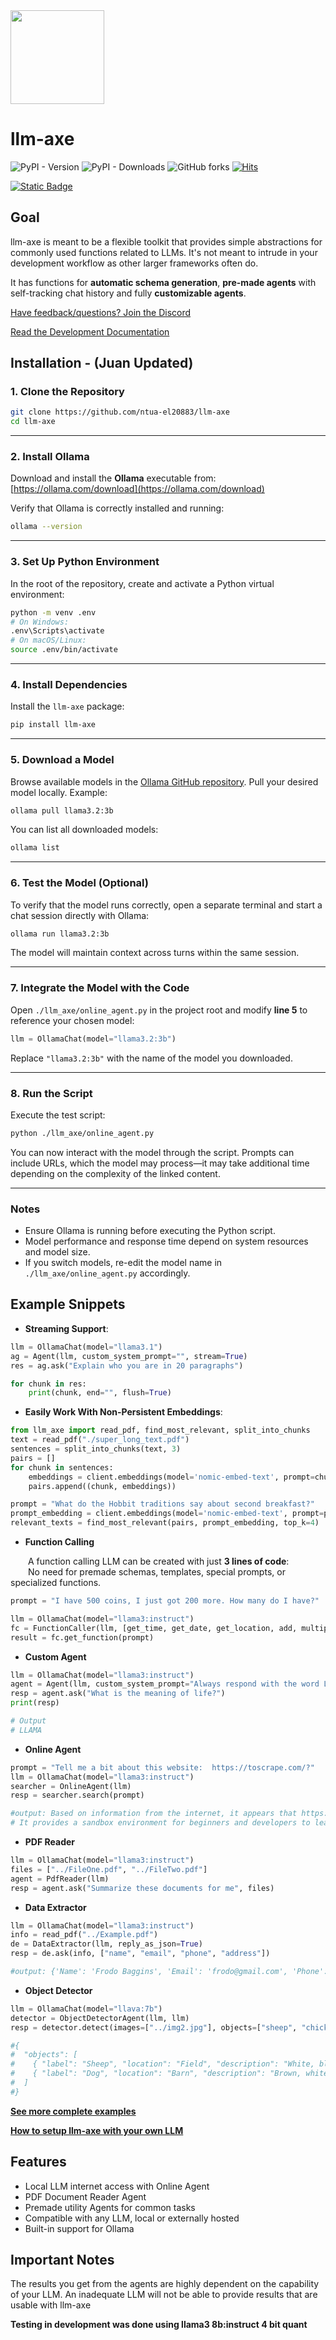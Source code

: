 <img src="readme_imgs/axe.png" width="150" height="150"/>

# llm-axe 

<img alt="PyPI - Version" src="https://img.shields.io/pypi/v/llm-axe"> <img alt="PyPI - Downloads" src="https://img.shields.io/pypi/dm/llm-axe">
<img alt="GitHub forks" src="https://img.shields.io/github/forks/emirsahin1/llm-axe?style=flat">
[![Hits](https://hits.seeyoufarm.com/api/count/incr/badge.svg?url=https%3A%2F%2Fgithub.com%2Femirsahin1%2Fllm-axe&count_bg=%2379C83D&title_bg=%23555555&icon=&icon_color=%23E7E7E7&title=hits&edge_flat=false)](https://github.com/emirsahin1/llm-axe)

[![Static Badge](https://img.shields.io/badge/llm--axe-gray?logo=discord&link=https%3A%2F%2Fdiscord.gg%2FTq2E6cVg)](https://discord.gg/4DyMcRbK4G)



## Goal
llm-axe is meant to be a flexible toolkit that provides simple abstractions for commonly used functions related to LLMs. It's not meant to intrude in your development workflow as other larger frameworks often do.

It has functions for **automatic schema generation**, **pre-made agents** with self-tracking chat history and fully **customizable agents**.

[Have feedback/questions? Join the Discord](https://discord.gg/4DyMcRbK4G)

[Read the Development Documentation](https://github.com/emirsahin1/llm-axe/wiki)



## Installation - (Juan Updated)

### 1. Clone the Repository

```bash
git clone https://github.com/ntua-el20883/llm-axe
cd llm-axe
```

---

### 2. Install Ollama

Download and install the **Ollama** executable from:
[https://ollama.com/download](https://ollama.com/download)

Verify that Ollama is correctly installed and running:

```bash
ollama --version
```

---

### 3. Set Up Python Environment

In the root of the repository, create and activate a Python virtual environment:

```bash
python -m venv .env
# On Windows:
.env\Scripts\activate
# On macOS/Linux:
source .env/bin/activate
```

---

### 4. Install Dependencies

Install the `llm-axe` package:

```bash
pip install llm-axe
```

---

### 5. Download a Model

Browse available models in the [Ollama GitHub repository](https://github.com/ollama/ollama).
Pull your desired model locally. Example:

```bash
ollama pull llama3.2:3b
```

You can list all downloaded models:

```bash
ollama list
```

---

### 6. Test the Model (Optional)

To verify that the model runs correctly, open a separate terminal and start a chat session directly with Ollama:

```bash
ollama run llama3.2:3b
```

The model will maintain context across turns within the same session.

---

### 7. Integrate the Model with the Code

Open `./llm_axe/online_agent.py` in the project root and modify **line 5** to reference your chosen model:

```python
llm = OllamaChat(model="llama3.2:3b")
```

Replace `"llama3.2:3b"` with the name of the model you downloaded.

---

### 8. Run the Script

Execute the test script:

```bash
python ./llm_axe/online_agent.py
```

You can now interact with the model through the script. Prompts can include URLs, which the model may process—it may take additional time depending on the complexity of the linked content.

---

### Notes

* Ensure Ollama is running before executing the Python script.
* Model performance and response time depend on system resources and model size.
* If you switch models, re-edit the model name in `./llm_axe/online_agent.py` accordingly.



## Example Snippets
- **Streaming Support**:
```python
llm = OllamaChat(model="llama3.1")
ag = Agent(llm, custom_system_prompt="", stream=True)
res = ag.ask("Explain who you are in 20 paragraphs")

for chunk in res:
    print(chunk, end="", flush=True)
```

- **Easily Work With Non-Persistent Embeddings**:
```python
from llm_axe import read_pdf, find_most_relevant, split_into_chunks
text = read_pdf("./super_long_text.pdf")
sentences = split_into_chunks(text, 3)
pairs = []
for chunk in sentences:
    embeddings = client.embeddings(model='nomic-embed-text', prompt=chunk)["embedding"]
    pairs.append((chunk, embeddings))

prompt = "What do the Hobbit traditions say about second breakfast?"
prompt_embedding = client.embeddings(model='nomic-embed-text', prompt=prompt)["embedding"]
relevant_texts = find_most_relevant(pairs, prompt_embedding, top_k=4)
```  

- **Function Calling**

&emsp;&emsp;A function calling LLM can be created with just **3 lines of code**:
<br>
&emsp;&emsp;No need for premade schemas, templates, special prompts, or specialized functions.
```python
prompt = "I have 500 coins, I just got 200 more. How many do I have?"

llm = OllamaChat(model="llama3:instruct")
fc = FunctionCaller(llm, [get_time, get_date, get_location, add, multiply])
result = fc.get_function(prompt)
```

- **Custom Agent**
```python
llm = OllamaChat(model="llama3:instruct")
agent = Agent(llm, custom_system_prompt="Always respond with the word LLAMA, no matter what")
resp = agent.ask("What is the meaning of life?")
print(resp)

# Output
# LLAMA
```

- **Online Agent**
```python
prompt = "Tell me a bit about this website:  https://toscrape.com/?"
llm = OllamaChat(model="llama3:instruct")
searcher = OnlineAgent(llm)
resp = searcher.search(prompt)

#output: Based on information from the internet, it appears that https://toscrape.com/ is a website dedicated to web scraping.
# It provides a sandbox environment for beginners and developers to learn and validate their web scraping technologies...
```
- **PDF Reader**
```python
llm = OllamaChat(model="llama3:instruct")
files = ["../FileOne.pdf", "../FileTwo.pdf"]
agent = PdfReader(llm)
resp = agent.ask("Summarize these documents for me", files)
```

- **Data Extractor**
```python
llm = OllamaChat(model="llama3:instruct")
info = read_pdf("../Example.pdf")
de = DataExtractor(llm, reply_as_json=True)
resp = de.ask(info, ["name", "email", "phone", "address"])

#output: {'Name': 'Frodo Baggins', 'Email': 'frodo@gmail.com', 'Phone': '555-555-5555', 'Address': 'Bag-End, Hobbiton, The Shire'}
```
- **Object Detector**
```python
llm = OllamaChat(model="llava:7b")
detector = ObjectDetectorAgent(llm, llm)
resp = detector.detect(images=["../img2.jpg"], objects=["sheep", "chicken", "cat", "dog"])

#{
#  "objects": [
#    { "label": "Sheep", "location": "Field", "description": "White, black spots" },
#    { "label": "Dog", "location": "Barn", "description": "Brown, white spots" }
#  ]
#}

```

[**See more complete examples**](https://github.com/emirsahin1/llm-axe/tree/main/examples)

[**How to setup llm-axe with your own LLM**](https://github.com/emirsahin1/llm-axe/blob/main/examples/ex_llm_setup.py)


## Features

- Local LLM internet access with Online Agent
- PDF Document Reader Agent
- Premade utility Agents for common tasks
- Compatible with any LLM, local or externally hosted
- Built-in support for Ollama



## Important Notes

The results you get from the agents are highly dependent on the capability of your LLM. An inadequate LLM will not be able to provide results that are usable with llm-axe

**Testing in development was done using llama3 8b:instruct 4 bit quant**
